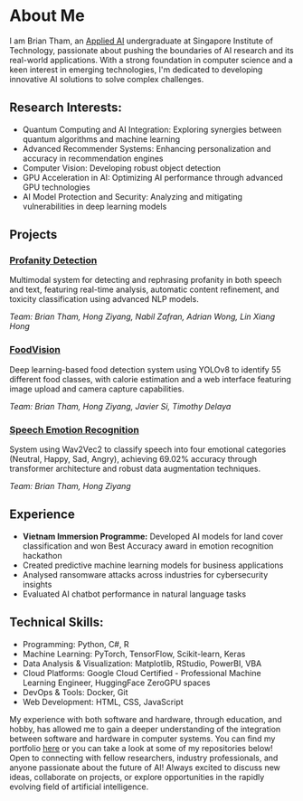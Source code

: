 # About Me

I am Brian Tham, an [Applied AI](https://www.singaporetech.edu.sg/undergraduate-programmes/applied-artificial-intelligence) undergraduate at Singapore Institute of Technology, passionate about pushing the boundaries of AI research and its real-world applications. With a strong foundation in computer science and a keen interest in emerging technologies, I'm dedicated to developing innovative AI solutions to solve complex challenges.

## Research Interests:
- Quantum Computing and AI Integration: Exploring synergies between quantum algorithms and machine learning
- Advanced Recommender Systems: Enhancing personalization and accuracy in recommendation engines
- Computer Vision: Developing robust object detection
- GPU Acceleration in AI: Optimizing AI performance through advanced GPU technologies
- AI Model Protection and Security: Analyzing and mitigating vulnerabilities in deep learning models

## Projects

### [Profanity Detection](https://nightey3s-profanity-detection.hf.space)
Multimodal system for detecting and rephrasing profanity in both speech and text, featuring real-time analysis, automatic content refinement, and toxicity classification using advanced NLP models.

*Team: Brian Tham, Hong Ziyang, Nabil Zafran, Adrian Wong, Lin Xiang Hong*

### [FoodVision](https://nightey3s-foodvision.hf.space)
Deep learning-based food detection system using YOLOv8 to identify 55 different food classes, with calorie estimation and a web interface featuring image upload and camera capture capabilities.

*Team: Brian Tham, Hong Ziyang, Javier Si, Timothy Delaya*

### [Speech Emotion Recognition](https://github.com/Nightey3s/Speech-Emotion-Recognition-using-Wav2Vec2)
System using Wav2Vec2 to classify speech into four emotional categories (Neutral, Happy, Sad, Angry), achieving 69.02% accuracy through transformer architecture and robust data augmentation techniques.

*Team: Brian Tham, Hong Ziyang*

## Experience
- **Vietnam Immersion Programme:** Developed AI models for land cover classification and won Best Accuracy award in emotion recognition hackathon
- Created predictive machine learning models for business applications
- Analysed ransomware attacks across industries for cybersecurity insights
- Evaluated AI chatbot performance in natural language tasks

## Technical Skills:
- Programming: Python, C#, R
- Machine Learning: PyTorch, TensorFlow, Scikit-learn, Keras
- Data Analysis & Visualization: Matplotlib, RStudio, PowerBI, VBA
- Cloud Platforms: Google Cloud Certified - Professional Machine Learning Engineer, HuggingFace ZeroGPU spaces
- DevOps & Tools: Docker, Git
- Web Development: HTML, CSS, JavaScript

My experience with both software and hardware, through education, and hobby, has allowed me to gain a deeper understanding of the integration between software and hardware in computer systems. You can find my portfolio [here](https://briantham.com) or you can take a look at some of my repositories below! Open to connecting with fellow researchers, industry professionals, and anyone passionate about the future of AI! Always excited to discuss new ideas, collaborate on projects, or explore opportunities in the rapidly evolving field of artificial intelligence.
